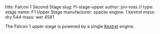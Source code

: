 title: Falcon 1 Second Stage
slug: f1-stage-upper
author: jon-ross
//
type: stage
name: F1 Upper Stage
manufacturer: spacex
engine: 1 kestrel
mass: dry 544
mass: wet 4581

The Falcon 1 upper stage is powered by a single [Kestrel](term) engine.
